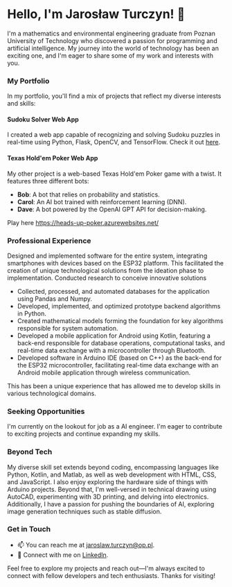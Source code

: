 # Hello, I'm Jarosław Turczyn! 👋

I'm a mathematics and environmental engineering graduate from Poznan University of Technology who discovered a passion for programming and artificial intelligence. My journey into the world of technology has been an exciting one, and I'm eager to share some of my work and interests with you.

### My Portfolio

In my portfolio, you'll find a mix of projects that reflect my diverse interests and skills:

#### Sudoku Solver Web App

I created a web app capable of recognizing and solving Sudoku puzzles in real-time using Python, Flask, OpenCV, and TensorFlow. Check it out [here](https://github.com/jarczano/Sudoku-Solver-Web-App).

#### Texas Hold'em Poker Web App

My other project is a web-based Texas Hold'em Poker game with a twist. It features three different bots:

- **Bob**: A bot that relies on probability and statistics.
- **Carol**: An AI bot trained with reinforcement learning (DNN).
- **Dave**: A bot powered by the OpenAI GPT API for decision-making.

Play here https://heads-up-poker.azurewebsites.net/

### Professional Experience

Designed and implemented software for the entire system, integrating smartphones with devices based on the ESP32 platform. This facilitated the creation of unique technological solutions from the ideation phase to implementation. Conducted research to conceive innovative solutions

- Collected, processed, and automated databases for the application using Pandas and Numpy. 
- Developed, implemented, and optimized prototype backend algorithms in Python. 
- Created mathematical models forming the foundation for key algorithms responsible for system automation.
- Developed a mobile application for Android using Kotlin, featuring a back-end responsible for database operations, computational tasks, and real-time data exchange with a microcontroller through Bluetooth.
- Developed software in Arduino IDE (based on C++) as the back-end for the ESP32 microcontroller, facilitating real-time data exchange with an Android mobile application through wireless communication. 

This has been a unique experience that has allowed me to develop skills in various technological domains.

### Seeking Opportunities

I'm currently on the lookout for job as a AI engineer. I'm eager to contribute to exciting projects and continue expanding my skills.

### Beyond Tech

My diverse skill set extends beyond coding, encompassing languages like Python, Kotlin, and Matlab, as well as web development with HTML, CSS, and JavaScript. I also enjoy exploring the hardware side of things with Arduino projects. Beyond that, I'm well-versed in technical drawing using AutoCAD, experimenting with 3D printing, and delving into electronics. Additionally, I have a passion for pushing the boundaries of AI, exploring image generation techniques such as stable diffusion.

### Get in Touch

- 📫 You can reach me at [jaroslaw.turczyn@op.pl](mailto:jaroslaw.turczyn@op.pl).
- 📱 Connect with me on [LinkedIn](https://www.linkedin.com/in/jaros%C5%82aw-turczyn-b0b0a4168/).

Feel free to explore my projects and reach out—I'm always excited to connect with fellow developers and tech enthusiasts. Thanks for visiting!
